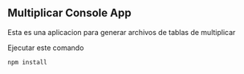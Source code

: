 ## Multiplicar Console App

Esta es una aplicacion para generar archivos de tablas de multiplicar 

Ejecutar este comando 

``````
npm install 
``````